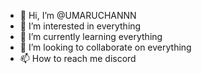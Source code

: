 - 👋 Hi, I’m @UMARUCHANNN
- 👀 I’m interested in everything
- 🌱 I’m currently learning everything
- 💞️ I’m looking to collaborate on everything
- 📫 How to reach me discord

<!---
UMARUCHANNN/UMARUCHANNN is a ✨ special ✨ repository because its `README.md` (this file) appears on your GitHub profile.
You can click the Preview link to take a look at your changes.
--->
